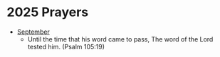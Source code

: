 # 2025 Prayers


- [September](202509.md)
    - Until the time that his word came to pass, The word of the Lord tested him. (Psalm 105:19)